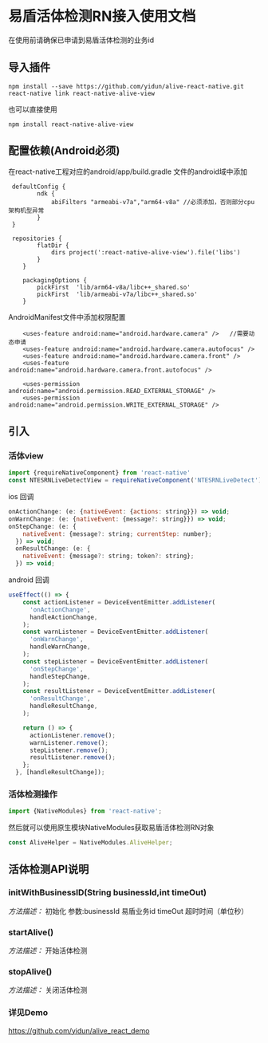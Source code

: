 
# 易盾活体检测RN接入使用文档
在使用前请确保已申请到易盾活体检测的业务id

## 导入插件
```
npm install --save https://github.com/yidun/alive-react-native.git
react-native link react-native-alive-view
```
也可以直接使用
```
npm install react-native-alive-view
```

## 配置依赖(Android必须)
在react-native工程对应的android/app/build.gradle 文件的android域中添加
```
 defaultConfig {
        ndk {
            abiFilters "armeabi-v7a","arm64-v8a" //必须添加，否则部分cpu架构机型异常
        }
 }

 repositories {
        flatDir {
            dirs project(':react-native-alive-view').file('libs')
        }
    }

    packagingOptions {
        pickFirst  'lib/arm64-v8a/libc++_shared.so'
        pickFirst  'lib/armeabi-v7a/libc++_shared.so'
    }
```
AndroidManifest文件中添加权限配置
```
    <uses-feature android:name="android.hardware.camera" />   //需要动态申请
    <uses-feature android:name="android.hardware.camera.autofocus" />
    <uses-feature android:name="android.hardware.camera.front" />
    <uses-feature android:name="android.hardware.camera.front.autofocus" />

    <uses-permission android:name="android.permission.READ_EXTERNAL_STORAGE" />
    <uses-permission android:name="android.permission.WRITE_EXTERNAL_STORAGE" />
```

## 引入
### 活体view
```js
import {requireNativeComponent} from 'react-native'
const NTESRNLiveDetectView = requireNativeComponent('NTESRNLiveDetect');
```
ios 回调
```js
onActionChange: (e: {nativeEvent: {actions: string}}) => void;
onWarnChange: (e: {nativeEvent: {message?: string}}) => void;
onStepChange: (e: {
    nativeEvent: {message?: string; currentStep: number};
  }) => void;
  onResultChange: (e: {
    nativeEvent: {message?: string; token?: string};
  }) => void;
```

android 回调
```js
useEffect(() => {
    const actionListener = DeviceEventEmitter.addListener(
      'onActionChange',
      handleActionChange,
    );
    const warnListener = DeviceEventEmitter.addListener(
      'onWarnChange',
      handleWarnChange,
    );
    const stepListener = DeviceEventEmitter.addListener(
      'onStepChange',
      handleStepChange,
    );
    const resultListener = DeviceEventEmitter.addListener(
      'onResultChange',
      handleResultChange,
    );

    return () => {
      actionListener.remove();
      warnListener.remove();
      stepListener.remove();
      resultListener.remove();
    };
  }, [handleResultChange]);
```
### 活体检测操作

```js
import {NativeModules} from 'react-native';
```

然后就可以使用原生模块NativeModules获取易盾活体检测RN对象
```js
const AliveHelper = NativeModules.AliveHelper;
```

## 活体检测API说明

### initWithBusinessID(String businessId,int timeOut)
*方法描述：*
初始化
参数:businessId 易盾业务id timeOut 超时时间（单位秒）

### startAlive()
*方法描述：*
开始活体检测

### stopAlive()
*方法描述：*
关闭活体检测

### 详见Demo
https://github.com/yidun/alive_react_demo
